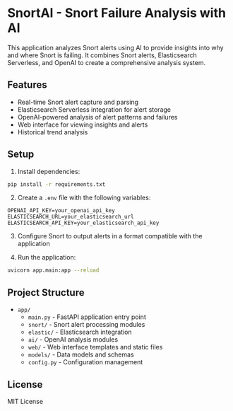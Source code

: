 # SnortAI - Snort Failure Analysis with AI

This application analyzes Snort alerts using AI to provide insights into why and where Snort is failing. It combines Snort alerts, Elasticsearch Serverless, and OpenAI to create a comprehensive analysis system.

## Features

- Real-time Snort alert capture and parsing
- Elasticsearch Serverless integration for alert storage
- OpenAI-powered analysis of alert patterns and failures
- Web interface for viewing insights and alerts
- Historical trend analysis

## Setup

1. Install dependencies:
```bash
pip install -r requirements.txt
```

2. Create a `.env` file with the following variables:
```
OPENAI_API_KEY=your_openai_api_key
ELASTICSEARCH_URL=your_elasticsearch_url
ELASTICSEARCH_API_KEY=your_elasticsearch_api_key
```

3. Configure Snort to output alerts in a format compatible with the application

4. Run the application:
```bash
uvicorn app.main:app --reload
```

## Project Structure

- `app/`
  - `main.py` - FastAPI application entry point
  - `snort/` - Snort alert processing modules
  - `elastic/` - Elasticsearch integration
  - `ai/` - OpenAI analysis modules
  - `web/` - Web interface templates and static files
  - `models/` - Data models and schemas
  - `config.py` - Configuration management

## License

MIT License 
